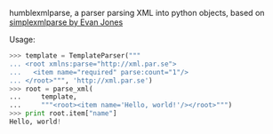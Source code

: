humblexmlparse, a parser parsing XML into python objects, based on 
[simplexmlparse by Evan Jones](http://evanjones.ca/software/simplexmlparse.html)

Usage:

```python
>>> template = TemplateParser("""
... <root xmlns:parse="http://xml.par.se">
...   <item name="required" parse:count="1"/>
... </root>""", 'http://xml.par.se')
>>> root = parse_xml(
...     template,
...     """<root><item name='Hello, world!'/></root>""")
>>> print root.item["name"]
Hello, world!
```
